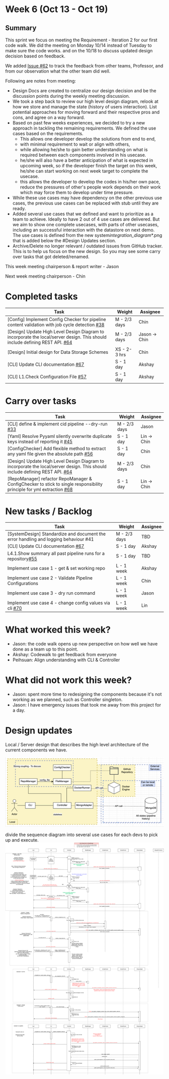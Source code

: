 # Week 6 (Oct 13 - Oct 19)

## Summary

This sprint we focus on meeting the Requirement - Iteration 2 for our first code walk. We did the meeting on Monday 10/14 instead of Tuesday to make sure the code works. and on the 10/18 to discuss updated design decision based on feedback.

We added [Issue #62](https://github.com/CS6510-SEA-F24/t4-cicd/issues/62) to track the feedback from other teams, Professor, and from our observation what the other team did well.

Following are notes from meeting:

- Design Docs are created to centralize our design decision and be the discussion points during the weekly meeting discussion.
- We took a step back to review our high level design diagram, relook at how we store and manage the state (history of users interaction). List potential approaches for moving forward and their respective pros and cons,
  and agree on a way forward.
- Based on past few weeks experiences, we decided to try a new approach in tackling the remaining requirements. We defined the use cases based on the requirements.
  - This allows one developer develop the solutions from end to end,
  - with minimal requirement to wait or align with others,
  - while allowing he/she to gain better understanding on what is required between each components involved in his usecase.
  - he/she will also have a better anticipation of what is expected in upcoming week, so if the developer finish the target on this week, he/she can start working on next week target to complete the usecase.
  - this allows the developer to develop the codes in his/her own pace, reduce the pressures of other's people work depends on their work which may force them to develop under time pressure.
- While these use cases may have dependency on the other previous use cases, the previous use cases can be replaced with stub until they are ready.
- Added several use cases that we defined and want to prioritize as a team to achieve. Ideally to have 2 out of 4 use cases are delivered. But we aim to show one complete usecases, with parts of other usecases, including an successful interaction with the datastore on next demo. The use cases is defined from the new system*integration_diagram*\*.png that is added below the #Design Updates section.
- Archive/Delete no longer relevant / outdated issues from GitHub tracker. This is to help us focus on the new design. So you may see some carry over tasks that got deleted/renamed.

This week meeting chairperson & report writer - Jason

Next week meeting chairperson - Chin

# Completed tasks

| Task                                                                                                                                                                                | Weight       | Assignee      |
| ----------------------------------------------------------------------------------------------------------------------------------------------------------------------------------- | ------------ | ------------- |
| [Config] Implement Config Checker for pipeline content validation with job cycle detection [#38](https://github.com/CS6510-SEA-F24/t4-cicd/issues/38)                               | M - 2/3 days | Chin          |
| [Design] Update High Level Design Diagram to incorporate the local/server design. This should include defining REST API. [#64](https://github.com/CS6510-SEA-F24/t4-cicd/issues/64) | M - 2/3 days | Jason -> Chin |
| [Design] Initial design for Data Storage Schemes                                                                                                                                    | XS - 2-3 hrs | Chin          |
| [CLI] Update CLI documentation [#67](https://github.com/CS6510-SEA-F24/t4-cicd/issues/67)                                                                                           | S - 1 day    | Akshay      |
| [CLI] L1.Check Configuration File [#57](https://github.com/CS6510-SEA-F24/t4-cicd/issues/57)                                                                                        | S - 1 day    | Akshay      |


# Carry over tasks

| Task                                                                                                                                                                                | Weight       | Assignee    |
| ----------------------------------------------------------------------------------------------------------------------------------------------------------------------------------- | ------------ | ----------- |
| [CLI] define & implement cid pipeline --dry-run [#33](https://github.com/CS6510-SEA-F24/t4-cicd/issues/33)                                                                          | M - 2/3 days | Jason       |
| [Yaml] Resolve Pyyaml silently overwrite duplicate keys instead of reporting it [#45](https://github.com/CS6510-SEA-F24/t4-cicd/issues/45)                                          | S - 1 day    | Lin -> Chin |
| [ConfigChecker] Add flexible method to extract any yaml file given the absolute path [#56](https://github.com/CS6510-SEA-F24/t4-cicd/issues/56)                                     | S - 1 day    | Chin        |
| [Design] Update High Level Design Diagram to incorporate the local/server design. This should include defining REST API. [#64](https://github.com/CS6510-SEA-F24/t4-cicd/issues/64) | M - 2/3 days | Chin        |
| [RepoManager] refactor RepoManager & ConfigChecker to stick to single responsibility principle for yml extraction [#68](https://github.com/CS6510-SEA-F24/t4-cicd/issues/68)        | S - 1 day    | Lin -> Chin |

# New tasks / Backlog

| Task                                                                                      | Weight       | Assignee |
| ----------------------------------------------------------------------------------------- | ------------ | -------- |
| [SystemDesign] Standardize and document the error handling and logging behaviour #41      | M - 2/3 days | TBD      |
| [CLI] Update CLI documentation [#67](https://github.com/CS6510-SEA-F24/t4-cicd/issues/67) | S - 1 day    | Akshay   |
| L4.1.Show summary all past pipeline runs for a repository[#55](https://github.com/CS6510-SEA-F24/t4-cicd/issues/55) | S - 1 day | TBD |
| Implement use case 1 - get & set working repo | L - 1 week | Akshay |
| Implement use case 2 - Validate Pipeline Configurations | L - 1 week | Chin |
| Implement use case 3 - dry run command | L - 1 week | Jason |
| Implement use case 4 - change config values via cli [#70](https://github.com/CS6510-SEA-F24/t4-cicd/issues/70) | L - 1 week | Lin |

# What worked this week?

- Jason: the code walk opens up new perspective on how well we have done as a team up to this point.
- Akshay: Codewalk to get feedback from everyone
- Peihsuan: Align understanding with CLI & Controller

# What did not work this week?

- Jason: spent more time to redesigning the components because it's not working as we planned, such as Controller singleton.
- Jason: I have emergency issues that took me away from this project for a day.

# Design updates

Local / Server design that describes the high level architecture of the current components we have.

![High level design](../../images/week6/High%20Level%20System%20Design%20v0.2.png)

divide the sequence diagram into several use cases for each devs to pick up and execute.
![System Integration](../../images/week6/system_integration_diagram_phase2_v0.1.drawio.png)

